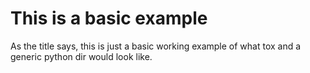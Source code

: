 # This is a basic example

As the title says, this is just a basic working example of what tox and a generic python dir would look like.